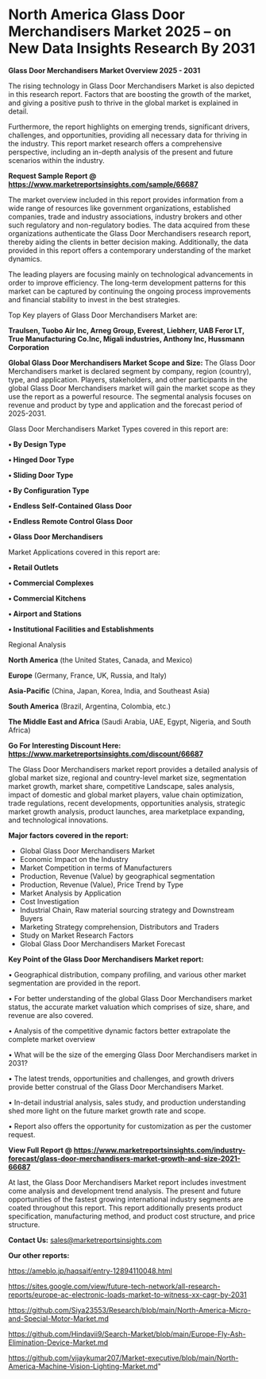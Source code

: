 # North America Glass Door Merchandisers Market 2025 – on New Data Insights Research By 2031

<Strong> Glass Door Merchandisers Market Overview 2025 - 2031</strong>

The rising technology in Glass Door Merchandisers Market is also depicted in this research report. Factors that are boosting the growth of the market, and giving a positive push to thrive in the global market is explained in detail.

Furthermore, the report highlights on emerging trends, significant drivers, challenges, and opportunities, providing all necessary data for thriving in the industry. This report market research offers a comprehensive perspective, including an in-depth analysis of the present and future scenarios within the industry.

<strong>Request Sample Report @ <a href=https://www.marketreportsinsights.com/sample/66687>https://www.marketreportsinsights.com/sample/66687</a></strong>

The market overview included in this report provides information from a wide range of resources like government organizations, established companies, trade and industry associations, industry brokers and other such regulatory and non-regulatory bodies. The data acquired from these organizations authenticate the Glass Door Merchandisers research report, thereby aiding the clients in better decision making. Additionally, the data provided in this report offers a contemporary understanding of the market dynamics.

The leading players are focusing mainly on technological advancements in order to improve efficiency. The long-term development patterns for this market can be captured by continuing the ongoing process improvements and financial stability to invest in the best strategies.

Top Key players of Glass Door Merchandisers Market are:

<strong>Traulsen, Tuobo Air Inc, Arneg Group, Everest, Liebherr, UAB Feror LT, True Manufacturing Co.Inc, Migali industries, Anthony Inc, Hussmann Corporation</strong>

<strong><b>Global Glass Door Merchandisers Market Scope and Size:</b></strong>
The Glass Door Merchandisers market is declared segment by company, region (country), type, and application. Players, stakeholders, and other participants in the global Glass Door Merchandisers market will gain the market scope as they use the report as a powerful resource. The segmental analysis focuses on revenue and product by type and application and the forecast period of 2025-2031.

Glass Door Merchandisers Market Types covered in this report are:

<strong>• By Design Type

• Hinged Door Type

• Sliding Door Type

• By Configuration Type

• Endless Self-Contained Glass Door

• Endless Remote Control Glass Door

• Glass Door Merchandisers</strong>

Market Applications covered in this report are:

<strong>• Retail Outlets

• Commercial Complexes

• Commercial Kitchens

• Airport and Stations

• Institutional Facilities and Establishments</strong> 

Regional Analysis

<strong>North America</strong> (the United States, Canada, and Mexico)

<strong>Europe</strong> (Germany, France, UK, Russia, and Italy)

<strong>Asia-Pacific</strong> (China, Japan, Korea, India, and Southeast Asia)

<strong>South America</strong> (Brazil, Argentina, Colombia, etc.)

<strong>The Middle East and Africa</strong> (Saudi Arabia, UAE, Egypt, Nigeria, and South Africa)

<strong>Go For Interesting Discount Here: <a href=https://www.marketreportsinsights.com/discount/66687>https://www.marketreportsinsights.com/discount/66687</a></strong>

The Glass Door Merchandisers market report provides a detailed analysis of global market size, regional and country-level market size, segmentation market growth, market share, competitive Landscape, sales analysis, impact of domestic and global market players, value chain optimization, trade regulations, recent developments, opportunities analysis, strategic market growth analysis, product launches, area marketplace expanding, and technological innovations.

<strong><b>Major factors covered in the report:</b></strong>
<ul>
  <li>Global Glass Door Merchandisers Market </li>
  <li>Economic Impact on the Industry</li>
  <li>Market Competition in terms of Manufacturers</li>
  <li>Production, Revenue (Value) by geographical segmentation</li>
  <li>Production, Revenue (Value), Price Trend by Type</li>
  <li>Market Analysis by Application</li>
  <li>Cost Investigation</li>
  <li>Industrial Chain, Raw material sourcing strategy and Downstream Buyers</li>
  <li>Marketing Strategy comprehension, Distributors and Traders</li>
  <li>Study on Market Research Factors</li>
  <li>Global Glass Door Merchandisers Market Forecast</li>
</ul>

<strong><b>Key Point of the Glass Door Merchandisers Market report:</b></strong>

• Geographical distribution, company profiling, and various other market segmentation are provided in the report.

• For better understanding of the global Glass Door Merchandisers market status, the accurate market valuation which comprises of size, share, and revenue are also covered.

• Analysis of the competitive dynamic factors better extrapolate the complete market overview

• What will be the size of the emerging Glass Door Merchandisers market in 2031?

• The latest trends, opportunities and challenges, and growth drivers provide better construal of the Glass Door Merchandisers Market.

• In-detail industrial analysis, sales study, and production understanding shed more light on the future market growth rate and scope.

• Report also offers the opportunity for customization as per the customer request.

<strong><b>View Full Report @ <a href=https://www.marketreportsinsights.com/industry-forecast/glass-door-merchandisers-market-growth-and-size-2021-66687>https://www.marketreportsinsights.com/industry-forecast/glass-door-merchandisers-market-growth-and-size-2021-66687</a></b></strong>


At last, the Glass Door Merchandisers Market report includes investment come analysis and development trend analysis. The present and future opportunities of the fastest growing international industry segments are coated throughout this report. This report additionally presents product specification, manufacturing method, and product cost structure, and price structure.

<strong>Contact Us:</strong>
sales@marketreportsinsights.com

<strong>Our other reports:</strong>

<a href=https://ameblo.jp/haqsaif/entry-12894110048.html>https://ameblo.jp/haqsaif/entry-12894110048.html</a>

<a href=https://sites.google.com/view/future-tech-network/all-research-reports/europe-ac-electronic-loads-market-to-witness-xx-cagr-by-2031>https://sites.google.com/view/future-tech-network/all-research-reports/europe-ac-electronic-loads-market-to-witness-xx-cagr-by-2031</a>

<a href=https://github.com/Siya23553/Research/blob/main/North-America-Micro-and-Special-Motor-Market.md>https://github.com/Siya23553/Research/blob/main/North-America-Micro-and-Special-Motor-Market.md</a>

<a href=https://github.com/Hindavii9/Search-Market/blob/main/Europe-Fly-Ash-Elimination-Device-Market.md>https://github.com/Hindavii9/Search-Market/blob/main/Europe-Fly-Ash-Elimination-Device-Market.md</a>

<a href=https://github.com/vijaykumar207/Market-executive/blob/main/North-America-Machine-Vision-Lighting-Market.md>https://github.com/vijaykumar207/Market-executive/blob/main/North-America-Machine-Vision-Lighting-Market.md</a>"

